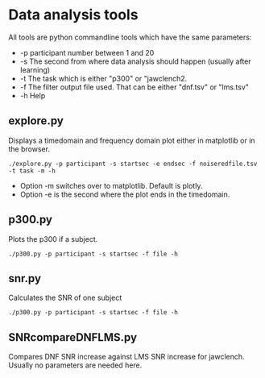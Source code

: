 # Data analysis tools

All tools are python commandline tools which have the same parameters:
 - -p participant number between 1 and 20
 - -s The second from where data analysis should happen (usually after learning)
 - -t The task which is either "p300" or "jawclench2.
 - -f The filter output file used. That can be either "dnf.tsv" or "lms.tsv"
 - -h Help

## explore.py

Displays a timedomain and frequency domain plot either in
matplotlib or in the browser.
```
./explore.py -p participant -s startsec -e endsec -f noiseredfile.tsv -t task -m -h
```
 - Option -m switches over to matplotlib. Default is plotly.
 - Option -e is the second where the plot ends in the timedomain.

## p300.py
Plots the p300 if a subject.
```
./p300.py -p participant -s startsec -f file -h
```

## snr.py
Calculates the SNR of one subject
```
./p300.py -p participant -s startsec -f file -h
```

## SNRcompareDNFLMS.py
Compares DNF SNR increase against LMS SNR increase for jawclench.
Usually no parameters are needed here.

